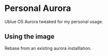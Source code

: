 # Personal Aurora
Ublue OS Aurora tweaked for my personal usage.

## Using the image
Rebase from an existing aurora installlation.